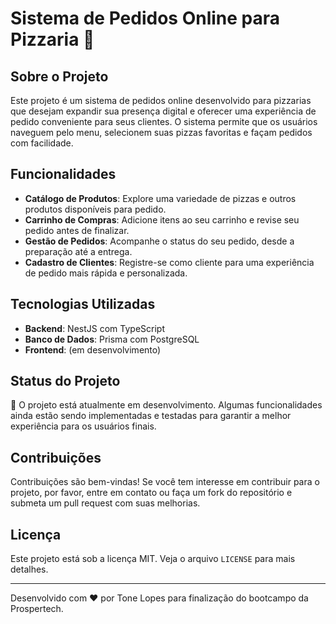 # Sistema de Pedidos Online para Pizzaria 🍕

## Sobre o Projeto

Este projeto é um sistema de pedidos online desenvolvido para pizzarias que desejam expandir sua presença digital e oferecer uma experiência de pedido conveniente para seus clientes. O sistema permite que os usuários naveguem pelo menu, selecionem suas pizzas favoritas e façam pedidos com facilidade.

## Funcionalidades

- **Catálogo de Produtos**: Explore uma variedade de pizzas e outros produtos disponíveis para pedido.
- **Carrinho de Compras**: Adicione itens ao seu carrinho e revise seu pedido antes de finalizar.
- **Gestão de Pedidos**: Acompanhe o status do seu pedido, desde a preparação até a entrega.
- **Cadastro de Clientes**: Registre-se como cliente para uma experiência de pedido mais rápida e personalizada.

## Tecnologias Utilizadas

- **Backend**: NestJS com TypeScript
- **Banco de Dados**: Prisma com PostgreSQL
- **Frontend**: (em desenvolvimento)

## Status do Projeto

:construction: O projeto está atualmente em desenvolvimento. Algumas funcionalidades ainda estão sendo implementadas e testadas para garantir a melhor experiência para os usuários finais.

## Contribuições

Contribuições são bem-vindas! Se você tem interesse em contribuir para o projeto, por favor, entre em contato ou faça um fork do repositório e submeta um pull request com suas melhorias.

## Licença

Este projeto está sob a licença MIT. Veja o arquivo `LICENSE` para mais detalhes.

---

Desenvolvido com :heart: por Tone Lopes para finalização do bootcampo da Prospertech.
